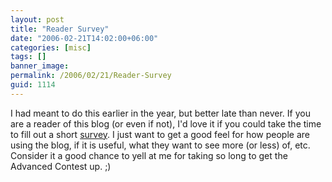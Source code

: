 ```yaml
---
layout: post
title: "Reader Survey"
date: "2006-02-21T14:02:00+06:00"
categories: [misc]
tags: []
banner_image: 
permalink: /2006/02/21/Reader-Survey
guid: 1114
---
```


I had meant to do this earlier in the year, but better late than never. If you are a reader of this blog (or even if not), I'd love it if you could take the time to fill out a short <a href="http://ray.camdenfamily.com/poll.cfm">survey</a>. I just want to get a good feel for how people are using the blog, if it is useful, what they want to see more (or less) of, etc. Consider it a good chance to yell at me for taking so long to get the Advanced Contest up. ;)